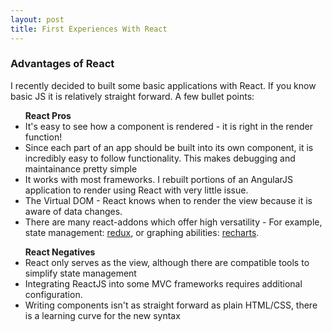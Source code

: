 ```yaml
---
layout: post
title: First Experiences With React
---
```


<h3>Advantages of React</h3>
I recently decided to built some basic applications with React. If you know basic JS it is relatively straight forward.
A few bullet points:
<ul><strong>React Pros</strong>
    <li>It's easy to see how a component is rendered - it is right in the render function!</li>
    <li>Since each part of an app should be built into its own component, it is incredibly easy to follow functionality. This makes debugging and maintainance pretty simple</li>
    <li>It works with most frameworks. I rebuilt portions of an AngularJS application to render using React with very little issue.</li>
    <li>The Virtual DOM - React knows when to render the view because it is aware of data changes.</li>
    <li>There are many react-addons which offer high versatility - For example, state management: <a href="http://redux.js.org/" target="_blank">redux</a>, or graphing abilities: <a href="http://recharts.org/#/en-US/" target="_blank">recharts</a>.</li>
</ul>
<ul><strong>React Negatives</strong>
    <li>React only serves as the view, although there are compatible tools to simplify state management</li>
    <li>Integrating ReactJS into some MVC frameworks requires additional configuration.</li>
    <li>Writing components isn't as straight forward as plain HTML/CSS, there is a learning curve for the new syntax</li>
</ul>